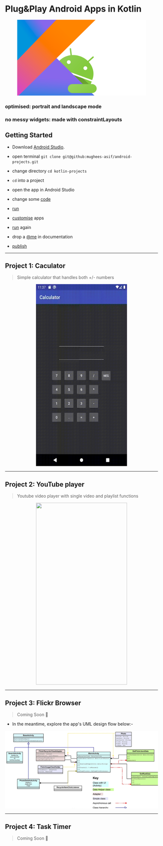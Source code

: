 # Plug&Play Android Apps in Kotlin

<p align="center">
  <img width="425" height="250" src="/media/header.png">
</p>

### **optimised**: portrait and landscape mode
### **no messy widgets**: made with constraintLayouts

## Getting Started

* Download <a href="https://developer.android.com/studio">Android Studio</a>.   

* open terminal ```git clone git@github:mughees-asif/android-projects.git```

* change directory ```cd kotlin-projects``` 

* `cd` into a project 

* open the app in Android Studio

* change some <a href="https://kotlinlang.org/docs/reference/">code</a>

* <a href="https://developer.android.com/studio/run/emulator">run</a> 

* <a href="https://developer.android.com/design">customise</a> apps

* <a href="https://developer.android.com/studio/run/emulator">run</a> again

* drop a <a href="https://github.com/mughees-asif">@me</a> in documentation 

* <a href="https://firebase.google.com/docs/android/setup">publish</a>

----------------------------------------------------------------------------------------------

## Project 1: Caculator 

> Simple calculator that handles both +/- numbers

<p align="center">
  <img width="300" height="600" src="/media/calculator.gif">
</p>

----------------------------------------------------------------------------------------------

## Project 2: YouTube player

> Youtube video player with single video and playlist functions

<p align="center">
  <img width="300" height="600" src="/media/youtube.gif">
</p>

----------------------------------------------------------------------------------------------

## Project 3: Flickr Browser

> Coming Soon :crossed_fingers:

* In the meantime, explore the app's UML design flow below:-

<p align="center">
  <img src="/media/flickrUML.png">
</p>

----------------------------------------------------------------------------------------------

## Project 4: Task Timer

> Coming Soon :crossed_fingers: